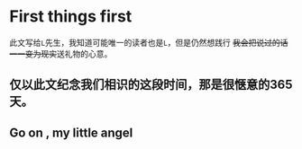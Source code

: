 # First things first

此文写给`L`先生，我知道可能唯一的读者也是`L`，但是仍然想践行 ~~我会把说过的话一一变为现实~~送礼物的心意。  

## 仅以此文纪念我们相识的这段时间，那是很惬意的365天。

## Go on , my little angel

